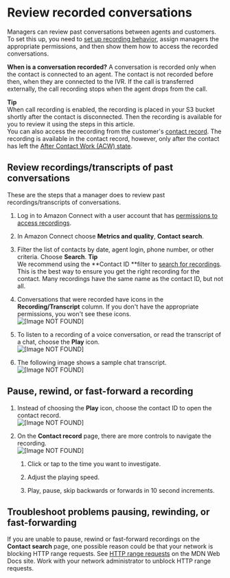 # Review recorded conversations<a name="review-recorded-conversations"></a>

Managers can review past conversations between agents and customers\. To set this up, you need to [set up recording behavior](set-up-recordings.md), assign managers the appropriate permissions, and then show them how to access the recorded conversations\. 

**When is a conversation recorded?** A conversation is recorded only when the contact is connected to an agent\. The contact is not recorded before then, when they are connected to the IVR\. If the call is transferred externally, the call recording stops when the agent drops from the call\.

**Tip**  
When call recording is enabled, the recording is placed in your S3 bucket shortly after the contact is disconnected\. Then the recording is available for you to review it using the steps in this article\.   
You can also access the recording from the customer's [contact record](sample-ctr.md)\. The recording is available in the contact record, however, only after the contact has left the [After Contact Work \(ACW\) state](metrics-agent-status.md#agent-status-acw)\.

## Review recordings/transcripts of past conversations<a name="review-recordings-and-transcripts"></a>

These are the steps that a manager does to review past recordings/transcripts of conversations\.

1. Log in to Amazon Connect with a user account that has [permissions to access recordings](assign-permssions-to-review-recordings.md)\.

1. In Amazon Connect choose **Metrics and quality**, **Contact search**\. 

1. Filter the list of contacts by date, agent login, phone number, or other criteria\. Choose **Search**\.
**Tip**  
We recommend using the **Contact ID **filter to [search for recordings](search-recordings.md)\. This is the best way to ensure you get the right recording for the contact\. Many recordings have the same name as the contact ID, but not all\. 

1. Conversations that were recorded have icons in the **Recording/Transcript** column\. If you don't have the appropriate permissions, you won't see these icons\.  
![\[Image NOT FOUND\]](http://docs.aws.amazon.com/connect/latest/adminguide/images/recording-icons.png)

1. To listen to a recording of a voice conversation, or read the transcript of a chat, choose the **Play** icon\.  
![\[Image NOT FOUND\]](http://docs.aws.amazon.com/connect/latest/adminguide/images/play-recordings.png)

1. The following image shows a sample chat transcript\.  
![\[Image NOT FOUND\]](http://docs.aws.amazon.com/connect/latest/adminguide/images/sample-chat-transcript.png)

## Pause, rewind, or fast\-forward a recording<a name="pause-rewind-fastforward-recording"></a>

1. Instead of choosing the **Play** icon, choose the contact ID to open the contact record\.  
![\[Image NOT FOUND\]](http://docs.aws.amazon.com/connect/latest/adminguide/images/recordings-contactid.png)

1. On the **Contact record** page, there are more controls to navigate the recording\.  
![\[Image NOT FOUND\]](http://docs.aws.amazon.com/connect/latest/adminguide/images/recording-pause-rewind-fastforward.png)

   1. Click or tap to the time you want to investigate\.

   1. Adjust the playing speed\.

   1. Play, pause, skip backwards or forwards in 10 second increments\.

## Troubleshoot problems pausing, rewinding, or fast\-forwarding<a name="problems-pause-rewind-fastforward-recording"></a>

If you are unable to pause, rewind or fast\-forward recordings on the **Contact search** page, one possible reason could be that your network is blocking HTTP range requests\. See [HTTP range requests]( https://developer.mozilla.org/en-US/docs/Web/HTTP/Range_requests) on the MDN Web Docs site\. Work with your network administrator to unblock HTTP range requests\.